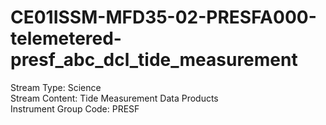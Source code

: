 # CE01ISSM-MFD35-02-PRESFA000-telemetered-presf_abc_dcl_tide_measurement

Stream Type: Science<br>
Stream Content: Tide Measurement Data Products<br>
Instrument Group Code: PRESF<br>
